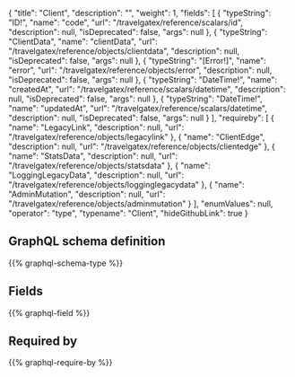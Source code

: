 {
  "title": "Client",
  "description": "",
  "weight": 1,
  "fields": [
    {
      "typeString": "ID!",
      "name": "code",
      "url": "/travelgatex/reference/scalars/id",
      "description": null,
      "isDeprecated": false,
      "args": null
    },
    {
      "typeString": "ClientData",
      "name": "clientData",
      "url": "/travelgatex/reference/objects/clientdata",
      "description": null,
      "isDeprecated": false,
      "args": null
    },
    {
      "typeString": "[Error!]",
      "name": "error",
      "url": "/travelgatex/reference/objects/error",
      "description": null,
      "isDeprecated": false,
      "args": null
    },
    {
      "typeString": "DateTime!",
      "name": "createdAt",
      "url": "/travelgatex/reference/scalars/datetime",
      "description": null,
      "isDeprecated": false,
      "args": null
    },
    {
      "typeString": "DateTime!",
      "name": "updatedAt",
      "url": "/travelgatex/reference/scalars/datetime",
      "description": null,
      "isDeprecated": false,
      "args": null
    }
  ],
  "requireby": [
    {
      "name": "LegacyLink",
      "description": null,
      "url": "/travelgatex/reference/objects/legacylink"
    },
    {
      "name": "ClientEdge",
      "description": null,
      "url": "/travelgatex/reference/objects/clientedge"
    },
    {
      "name": "StatsData",
      "description": null,
      "url": "/travelgatex/reference/objects/statsdata"
    },
    {
      "name": "LoggingLegacyData",
      "description": null,
      "url": "/travelgatex/reference/objects/logginglegacydata"
    },
    {
      "name": "AdminMutation",
      "description": null,
      "url": "/travelgatex/reference/objects/adminmutation"
    }
  ],
  "enumValues": null,
  "operator": "type",
  "typename": "Client",
  "hideGithubLink": true
}
## GraphQL schema definition

{{% graphql-schema-type %}}

## Fields

{{% graphql-field %}}

## Required by

{{% graphql-require-by %}}
